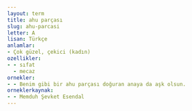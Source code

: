 ```yaml
---
layout: term
title: ahu parçası
slug: ahu-parcasi
letter: A
lisan: Türkçe
anlamlar:
- Çok güzel, çekici (kadın)
ozellikler:
- - sıfat
  - mecaz
ornekler:
- - Benim gibi bir ahu parçası doğuran anaya da aşk olsun.
orneklerkaynak:
- - Memduh Şevket Esendal
---
```

